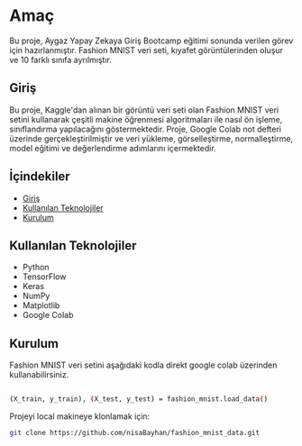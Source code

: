 # Amaç
Bu proje, Aygaz Yapay Zekaya Giriş Bootcamp eğitimi sonunda verilen görev için hazırlanmıştır. Fashion MNIST veri seti, kıyafet görüntülerinden oluşur ve 10 farklı sınıfa ayrılmıştır.

## Giriş

Bu proje, Kaggle'dan alınan bir görüntü veri seti olan Fashion MNIST veri setini kullanarak çeşitli makine öğrenmesi algoritmaları ile nasıl ön işleme, sınıflandırma yapılacağını göstermektedir. Proje, Google Colab not defteri üzerinde gerçekleştirilmiştir ve veri yükleme, görselleştirme, normalleştirme, model eğitimi ve değerlendirme adımlarını içermektedir.

## İçindekiler

- [Giriş](#giriş)
- [Kullanılan Teknolojiler](#kullanılan-teknolojiler)
- [Kurulum](#kurulum)

## Kullanılan Teknolojiler

- Python
- TensorFlow
- Keras
- NumPy
- Matplotlib
- Google Colab

## Kurulum
Fashion MNIST veri setini aşağıdaki kodla direkt google colab üzerinden kullanabilirsiniz.
```bash

(X_train, y_train), (X_test, y_test) = fashion_mnist.load_data()
```
Projeyi local makineye klonlamak için:
```bash
git clone https://github.com/nisaBayhan/fashion_mnist_data.git 
```
